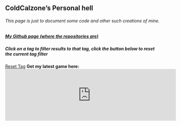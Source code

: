 <section>
<style>
	#reset {
		cursor:pointer
	}
	h1, h2, h3, h4, h5, h6, a {
		text-shadow: none;
	}
	.post-icon {
		height: 100%;
		width: auto;
		display: inline-block; 
		position: absolute;
		right: 8px;
	}
	.name {
		display: inline-block;
	}
	.head {
		display: flex; 
		align-items: center; 
		position:relative;
	}
	@media only screen and (max-width: 645px) {
		/* For desktop: */
		.post-icon {
			display: none;
		}
	}
</style>
<script>
	/* WHY CAN'T THE INTERNET EVER SHOW ME *UP TO DATE* THINGS? */
	var restrictedTag = window.location.href.split("#")[1];
    var projects = []
    var root = document.getElementById("main_content");
    function removeFromPage(value, index, array) {
    	document.removeChild(value);
    	console.log("fucking hell");
    }
    function addToPage(value, index, array) {
        if(value["tags"].includes(restrictedTag) || restrictedTag == undefined) {
            var post = document.createElement("div");
            post.classList.add("post");
            var head = document.createElement("div");
            head.classList.add("head");
            var name = document.createElement("h3");
            name.innerHTML = value["name"];
            name.classList.add("name");
            head.appendChild(name);
            var icon = document.createElement("img");
            icon.src = value["icon"];
            icon.classList.add("post-icon");
            head.appendChild(icon);
            post.appendChild(head);
            var description = document.createElement("p");
            description.innerHTML = value["description"];
            post.appendChild(description);
            var source = document.createElement("h6");
            source.innerHTML = "<a href = \"" + value["source"] + "\">View the source code.</a>";
            post.appendChild(source);
            var tags = document.createElement("h6");
            var tag_list = "";
	    for(var i = 0;i < value["tags"].length;i++) {
	    	tag_list += "<a href=\"#" + value["tags"][i] + "\" onclick=\"reloadPage('#"+ value["tags"][i] +"')\">" + value["tags"][i] + "</a>"
	    	console.log("Help?");
	    	if(i + 1 < value["tags"].length) {
	    		tag_list += ", ";
	    	}
	    }
            tags.innerHTML = "Tags: " + tag_list;
            tags.classList.add("tags");
            post.appendChild(tags);
            root.appendChild(post);
            root.appendChild(document.createElement("hr"));
        }
    }
    async function generateSite() {
        await fetch("./projects.json")
                .then(response => {
                return response.json();
            }).then(json => projects = json);
        projects.forEach(addToPage); 
    }
    root.appendChild(document.createElement("hr"))
    generateSite();
    
    function reloadPage(tag) {
    	window.location.href = tag;
	window.location.reload();
    }
</script>
        <h1 id="coldcalzones-personal-hell">ColdCalzone’s Personal hell</h1>
	<h6 id="this-page-is-just-to-document-some-code-and-other-such-creations-of-mine">This page is just to document some code and other such creations of mine.</h6>
	<h5 id="my-github-page-where-the-repositories-are"><a href="https://github.com/ColdCalzone">My Github page (where the repositories are)</a></h5>
	<h5>Click on a tag to filter results to that tag, click the button below to reset the current tag filter</h5>
	<a class="btn" id="reset" onclick="reloadPage('/')" href="/">Reset Tag</a>
	<b>Get my latest game here:</b>
	<iframe src="https://itch.io/embed/1397309?bg_color=0d1120&amp;fg_color=cccccc&amp;link_color=f2843c&amp;border_color=bebebe" width="552" height="167" frameborder="0"><a href="https://coldcalzone.itch.io/bread">Bread Bread Breadvolution: Extra Toasty by ColdCalzone</a></iframe>
</section>
